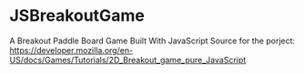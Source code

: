 # JSBreakoutGame
A Breakout Paddle Board Game Built With JavaScript
Source for the porject:
https://developer.mozilla.org/en-US/docs/Games/Tutorials/2D_Breakout_game_pure_JavaScript
